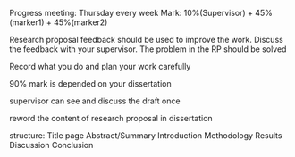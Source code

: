 Progress meeting: Thursday every week
Mark: 10%(Supervisor) + 45%(marker1) + 45%(marker2)

Research proposal feedback should be used to improve the work.
Discuss the feedback with your supervisor.
The problem in the RP should be solved

Record what you do and plan your work carefully

90% mark is depended on your dissertation

supervisor can see and discuss the draft once

reword the content of research proposal in dissertation

structure:
Title page
Abstract/Summary
Introduction
Methodology
Results
Discussion
Conclusion
<!--stackedit_data:
eyJoaXN0b3J5IjpbMTMwNTMzOTU3NCwxODE2OTgzMjQ0LC0xMj
M0MDg1Nzc0LDQwMjA5Njg1MywxMTM4NDI3NjIwLC0yNDY5MTg1
NzUsLTE4MjU4MTY1MjUsLTIwODg3NDY2MTJdfQ==
-->